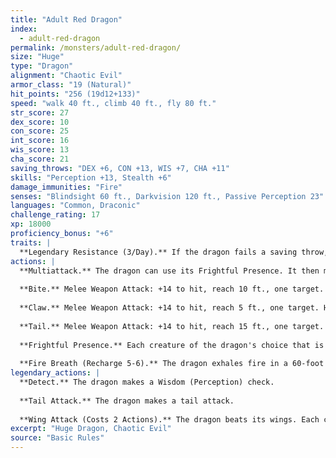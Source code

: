 ```yaml
---
title: "Adult Red Dragon"
index:
  - adult-red-dragon
permalink: /monsters/adult-red-dragon/
size: "Huge"
type: "Dragon"
alignment: "Chaotic Evil"
armor_class: "19 (Natural)"
hit_points: "256 (19d12+133)"
speed: "walk 40 ft., climb 40 ft., fly 80 ft."
str_score: 27
dex_score: 10
con_score: 25
int_score: 16
wis_score: 13
cha_score: 21
saving_throws: "DEX +6, CON +13, WIS +7, CHA +11"
skills: "Perception +13, Stealth +6"
damage_immunities: "Fire"
senses: "Blindsight 60 ft., Darkvision 120 ft., Passive Perception 23"
languages: "Common, Draconic"
challenge_rating: 17
xp: 18000
proficiency_bonus: "+6"
traits: |
  **Legendary Resistance (3/Day).** If the dragon fails a saving throw, it can choose to succeed instead.
actions: |
  **Multiattack.** The dragon can use its Frightful Presence. It then makes three attacks: one with its bite and two with its claws.
  
  **Bite.** Melee Weapon Attack: +14 to hit, reach 10 ft., one target. Hit: 19 (2d10 + 8) piercing damage plus 7 (2d6) fire damage.
  
  **Claw.** Melee Weapon Attack: +14 to hit, reach 5 ft., one target. Hit: 15 (2d6 + 8) slashing damage.
  
  **Tail.** Melee Weapon Attack: +14 to hit, reach 15 ft., one target. Hit: 17 (2d8 + 8) bludgeoning damage.
  
  **Frightful Presence.** Each creature of the dragon's choice that is within 120 ft. of the dragon and aware of it must succeed on a DC 19 Wisdom saving throw or become frightened for 1 minute. A creature can repeat the saving throw at the end of each of its turns, ending the effect on itself on a success. If a creature's saving throw is successful or the effect ends for it, the creature is immune to the dragon's Frightful Presence for the next 24 hours.
  
  **Fire Breath (Recharge 5-6).** The dragon exhales fire in a 60-foot cone. Each creature in that area must make a DC 21 Dexterity saving throw, taking 63 (18d6) fire damage on a failed save, or half as much damage on a successful one.  
legendary_actions: |
  **Detect.** The dragon makes a Wisdom (Perception) check.
  
  **Tail Attack.** The dragon makes a tail attack.
  
  **Wing Attack (Costs 2 Actions).** The dragon beats its wings. Each creature within 10 ft. of the dragon must succeed on a DC 22 Dexterity saving throw or take 15 (2d6 + 8) bludgeoning damage and be knocked prone. The dragon can then fly up to half its flying speed.
excerpt: "Huge Dragon, Chaotic Evil"
source: "Basic Rules"
---
```

